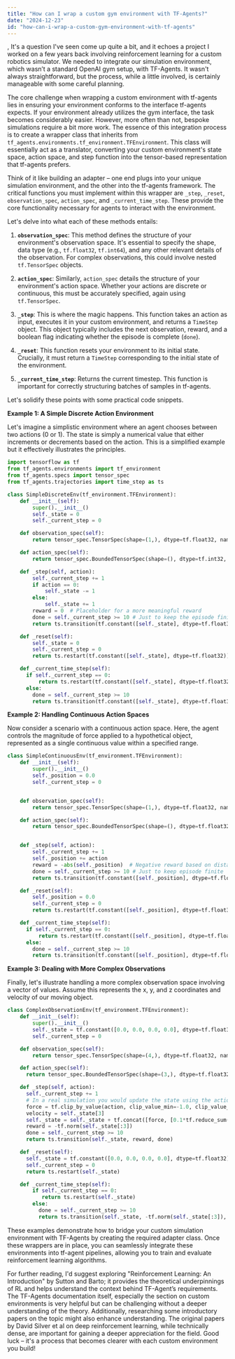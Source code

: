 ```yaml
---
title: "How can I wrap a custom gym environment with TF-Agents?"
date: "2024-12-23"
id: "how-can-i-wrap-a-custom-gym-environment-with-tf-agents"
---
```


,  It's a question I've seen come up quite a bit, and it echoes a project I worked on a few years back involving reinforcement learning for a custom robotics simulator. We needed to integrate our simulation environment, which wasn’t a standard OpenAI gym setup, with TF-Agents. It wasn't always straightforward, but the process, while a little involved, is certainly manageable with some careful planning.

The core challenge when wrapping a custom environment with tf-agents lies in ensuring your environment conforms to the interface tf-agents expects. If your environment already utilizes the gym interface, the task becomes considerably easier. However, more often than not, bespoke simulations require a bit more work. The essence of this integration process is to create a wrapper class that inherits from `tf_agents.environments.tf_environment.TFEnvironment`. This class will essentially act as a translator, converting your custom environment's state space, action space, and step function into the tensor-based representation that tf-agents prefers.

Think of it like building an adapter – one end plugs into your unique simulation environment, and the other into the tf-agents framework. The critical functions you must implement within this wrapper are `_step`, `_reset`, `observation_spec`, `action_spec`, and `_current_time_step`. These provide the core functionality necessary for agents to interact with the environment.

Let's delve into what each of these methods entails:

1.  **`observation_spec`**: This method defines the structure of your environment's observation space. It's essential to specify the shape, data type (e.g., `tf.float32`, `tf.int64`), and any other relevant details of the observation. For complex observations, this could involve nested `tf.TensorSpec` objects.

2.  **`action_spec`**: Similarly, `action_spec` details the structure of your environment's action space. Whether your actions are discrete or continuous, this must be accurately specified, again using `tf.TensorSpec`.

3.  **`_step`**: This is where the magic happens. This function takes an action as input, executes it in your custom environment, and returns a `TimeStep` object. This object typically includes the next observation, reward, and a boolean flag indicating whether the episode is complete (`done`).

4.  **`_reset`**: This function resets your environment to its initial state. Crucially, it must return a `TimeStep` corresponding to the initial state of the environment.

5.  **`_current_time_step`**: Returns the current timestep. This function is important for correctly structuring batches of samples in tf-agents.

Let's solidify these points with some practical code snippets.

**Example 1: A Simple Discrete Action Environment**

Let's imagine a simplistic environment where an agent chooses between two actions (0 or 1). The state is simply a numerical value that either increments or decrements based on the action. This is a simplified example but it effectively illustrates the principles.

```python
import tensorflow as tf
from tf_agents.environments import tf_environment
from tf_agents.specs import tensor_spec
from tf_agents.trajectories import time_step as ts

class SimpleDiscreteEnv(tf_environment.TFEnvironment):
    def __init__(self):
        super().__init__()
        self._state = 0
        self._current_step = 0

    def observation_spec(self):
        return tensor_spec.TensorSpec(shape=(1,), dtype=tf.float32, name="observation")

    def action_spec(self):
        return tensor_spec.BoundedTensorSpec(shape=(), dtype=tf.int32, name="action", minimum=0, maximum=1)

    def _step(self, action):
        self._current_step += 1
        if action == 0:
            self._state -= 1
        else:
            self._state += 1
        reward = 0  # Placeholder for a more meaningful reward
        done = self._current_step >= 10 # Just to keep the episode finite
        return ts.transition(tf.constant([self._state], dtype=tf.float32), reward, done)

    def _reset(self):
        self._state = 0
        self._current_step = 0
        return ts.restart(tf.constant([self._state], dtype=tf.float32))

    def _current_time_step(self):
      if self._current_step == 0:
          return ts.restart(tf.constant([self._state], dtype=tf.float32))
      else:
        done = self._current_step >= 10
        return ts.transition(tf.constant([self._state], dtype=tf.float32), 0.0, done)

```

**Example 2: Handling Continuous Action Spaces**

Now consider a scenario with a continuous action space. Here, the agent controls the magnitude of force applied to a hypothetical object, represented as a single continuous value within a specified range.

```python
class SimpleContinuousEnv(tf_environment.TFEnvironment):
    def __init__(self):
        super().__init__()
        self._position = 0.0
        self._current_step = 0


    def observation_spec(self):
        return tensor_spec.TensorSpec(shape=(1,), dtype=tf.float32, name="observation")

    def action_spec(self):
        return tensor_spec.BoundedTensorSpec(shape=(), dtype=tf.float32, name="force", minimum=-1.0, maximum=1.0)


    def _step(self, action):
        self._current_step += 1
        self._position += action
        reward = -abs(self._position)  # Negative reward based on distance from 0
        done = self._current_step >= 10 # Just to keep episode finite
        return ts.transition(tf.constant([self._position], dtype=tf.float32), reward, done)

    def _reset(self):
        self._position = 0.0
        self._current_step = 0
        return ts.restart(tf.constant([self._position], dtype=tf.float32))

    def _current_time_step(self):
      if self._current_step == 0:
          return ts.restart(tf.constant([self._position], dtype=tf.float32))
      else:
        done = self._current_step >= 10
        return ts.transition(tf.constant([self._position], dtype=tf.float32), -abs(self._position), done)
```

**Example 3: Dealing with More Complex Observations**

Finally, let's illustrate handling a more complex observation space involving a vector of values. Assume this represents the x, y, and z coordinates and velocity of our moving object.

```python
class ComplexObservationEnv(tf_environment.TFEnvironment):
    def __init__(self):
        super().__init__()
        self._state = tf.constant([0.0, 0.0, 0.0, 0.0], dtype=tf.float32) # x, y, z, velocity
        self._current_step = 0

    def observation_spec(self):
        return tensor_spec.TensorSpec(shape=(4,), dtype=tf.float32, name="state")

    def action_spec(self):
      return tensor_spec.BoundedTensorSpec(shape=(3,), dtype=tf.float32, name="direction_force", minimum=-1, maximum=1)

    def _step(self, action):
      self._current_step += 1
      # In a real simulation you would update the state using the action
      force = tf.clip_by_value(action, clip_value_min=-1.0, clip_value_max=1.0)
      velocity = self._state[3]
      self._state = self._state + tf.concat([force, [0.1*tf.reduce_sum(force)]], axis=0)
      reward = -tf.norm(self._state[:3])
      done = self._current_step >= 10
      return ts.transition(self._state, reward, done)

    def _reset(self):
      self._state = tf.constant([0.0, 0.0, 0.0, 0.0], dtype=tf.float32)
      self._current_step = 0
      return ts.restart(self._state)

    def _current_time_step(self):
        if self._current_step == 0:
           return ts.restart(self._state)
        else:
          done = self._current_step >= 10
          return ts.transition(self._state, -tf.norm(self._state[:3]), done)
```

These examples demonstrate how to bridge your custom simulation environment with TF-Agents by creating the required adapter class. Once these wrappers are in place, you can seamlessly integrate these environments into tf-agent pipelines, allowing you to train and evaluate reinforcement learning algorithms.

For further reading, I'd suggest exploring "Reinforcement Learning: An Introduction" by Sutton and Barto; it provides the theoretical underpinnings of RL and helps understand the context behind TF-Agent’s requirements. The TF-Agents documentation itself, especially the section on custom environments is very helpful but can be challenging without a deeper understanding of the theory. Additionally, researching some introductory papers on the topic might also enhance understanding. The original papers by David Silver et al on deep reinforcement learning, while technically dense, are important for gaining a deeper appreciation for the field. Good luck – it's a process that becomes clearer with each custom environment you build!
